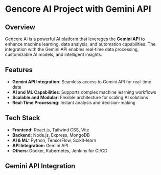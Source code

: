 ﻿# Gencore AI Project with Gemini API

## Overview

Gencore AI is a powerful AI platform that leverages the **Gemini API** to enhance machine learning, data analysis, and automation capabilities. The integration with the Gemini API enables real-time data processing, customizable AI models, and intelligent insights.

## Features

- **Gemini API Integration**: Seamless access to Gemini API for real-time data
- **AI and ML Capabilities**: Supports complex machine learning workflows
- **Scalable and Modular**: Flexible architecture for scaling AI solutions
- **Real-Time Processing**: Instant analysis and decision-making

## Tech Stack

- **Frontend:** React.js, Tailwind CSS, Vite
- **Backend:** Node.js, Express, MongoDB
- **AI & ML:** Python, TensorFlow, Scikit-learn
- **API Integration:** Gemini API
- **Others:** Docker, Kubernetes, Jenkins for CI/CD

## Gemini API Integration